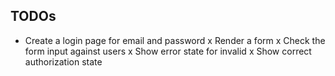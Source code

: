 ## TODOs

- Create a login page for email and password
  x Render a form
  x Check the form input against users
  x Show error state for invalid
  x Show correct authorization state
